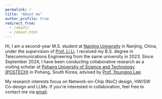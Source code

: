 ```yaml
---
permalink: /
title: "About me"
author_profile: true
redirect_from: 
  - /about/
  - /about.html
---
```

Hi, I am a second-year M.S. student at [Nanjing University](https://www.nju.edu.cn/en/) in Nanjing, China, under the supervision of [Prof. Li Li](https://ese.nju.edu.cn/ll/list.htm). I received my B.S. degree in Telecommunications Engineering from the same university in 2023. Since September 2024, I have been conducting collaborative research as a visiting scholar at [Pohang University of Science and Technology (POSTECH)](https://www.postech.ac.kr/eng/) in Pohang, South Korea, advised by [Prof. Youngjoo Lee](https://sites.google.com/view/epiclab/member/yjlee).

My research interests focus on Network-on-Chip (NoC) design, HW/SW Co-design and LLMs. If you're interested in collaboration, feel free to contact me via [email](xinyili888@outlook.com).
